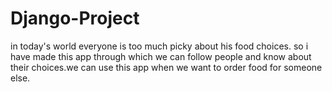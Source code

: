 # Django-Project
in today's world everyone is too much picky about his food choices. so i have made this app through which we can follow people and know 
about their choices.we can use this app when we want to order food for someone else.

